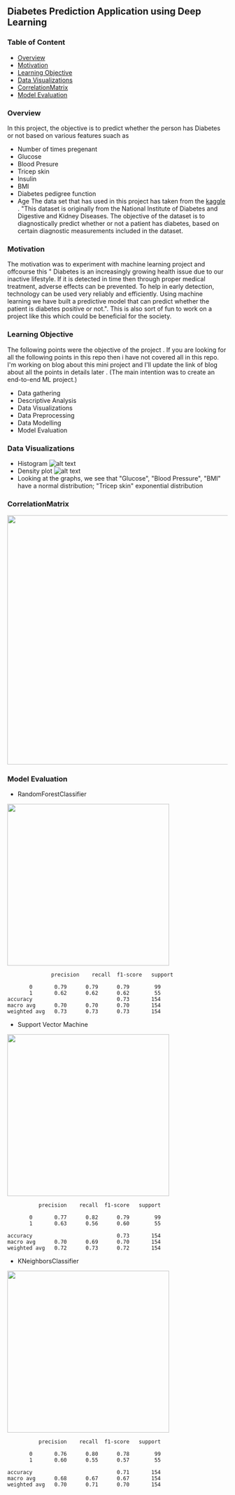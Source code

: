 ## Diabetes Prediction Application using Deep Learning  


### Table of Content
  * [Overview](#overview)
  * [Motivation](#motivation)
  * [Learning Objective](#Learning-Objective)
  * [Data Visualizations](#Data-Visualizations)
  * [CorrelationMatrix](#CorrelationMatrix)
  * [Model Evaluation](#Model-Evaluation)
  


### Overview 
In this project, the objective is to predict whether the person has Diabetes or not based on various features suach as 
- Number of times pregenant
- Glucose 
- Blood Presure
- Tricep skin
- Insulin
- BMI
- Diabetes pedigree function
- Age
The data set that has used in this project has taken from the [kaggle](https://www.kaggle.com/) . "This dataset is originally from the National Institute of Diabetes and Digestive and Kidney Diseases. The objective of the dataset is to diagnostically predict whether or not a patient has diabetes, based on certain diagnostic measurements included in the dataset.

### Motivation
The motivation was to experiment with machine learning project and offcourse this " Diabetes is an increasingly growing health issue due to our inactive lifestyle. If it is detected in time then through proper medical treatment, adverse effects can be prevented. To help in early detection, technology can be used very reliably and efficiently. Using machine learning we have built a predictive model that can predict whether the patient is diabetes positive or not.". This is also sort of fun to work on a project like this which could be beneficial for the society.


### Learning Objective
The following points were the objective of the project . If you are looking for all the following points in this repo then i have not covered all in this repo. I'm working on blog about this mini project and I'll update the link of blog about all the points in details later . (The main intention was to create an end-to-end ML project.)  
- Data gathering 
- Descriptive Analysis 
- Data Visualizations 
- Data Preprocessing 
- Data Modelling 
- Model Evaluation 


### Data Visualizations
- Histogram
![alt text](<https://github.com/minhAI2045/Predicting-diabetes1/blob/main/Data%20Visualization/Histogram.png>)
- Density plot
![alt text](<https://github.com/minhAI2045/Predicting-diabetes1/blob/main/Data%20Visualization/Density_pilot.png>)
- Looking at the graphs, we see that "Glucose", "Blood Pressure", "BMI" have a normal distribution; "Tricep skin" exponential distribution


### CorrelationMatrix
<img target="_blank" src="https://github.com/minhAI2045/Predicting-diabetes1/blob/main/Correlation%20Matrix/Correlation_Matrix.png" width=570>







###  Model Evaluation 
- RandomForestClassifier

<img target="_blank" src="https://github.com/minhAI2045/Predicting-diabetes1/blob/main/Model%20Evaluation/RandomForestClassifier.png" width=370>

                  precision    recall  f1-score   support

           0       0.79      0.79      0.79        99
           1       0.62      0.62      0.62        55
    accuracy                           0.73       154
    macro avg      0.70      0.70      0.70       154
    weighted avg   0.73      0.73      0.73       154


- Support Vector Machine

<img target="_blank" src="https://github.com/minhAI2045/Predicting-diabetes1/blob/main/Model%20Evaluation/SVC.png" width=370>



              precision    recall  f1-score   support

           0       0.77      0.82      0.79        99
           1       0.63      0.56      0.60        55

    accuracy                           0.73       154
    macro avg      0.70      0.69      0.70       154
    weighted avg   0.72      0.73      0.72       154


- KNeighborsClassifier 

<img target="_blank" src="https://github.com/minhAI2045/Predicting-diabetes1/blob/main/Model%20Evaluation/KNeighborsClassifier.png" width=370>

              precision    recall  f1-score   support

           0       0.76      0.80      0.78        99
           1       0.60      0.55      0.57        55

    accuracy                           0.71       154
    macro avg      0.68      0.67      0.67       154
    weighted avg   0.70      0.71      0.70       154















